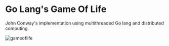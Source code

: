# Go Lang's Game Of Life
John Conway's implementation using multithreaded Go lang and distributed computing.

![gameoflife](https://user-images.githubusercontent.com/61657553/164251910-70ff29ad-8f0b-4a88-a0c2-81003340f1d4.gif)
